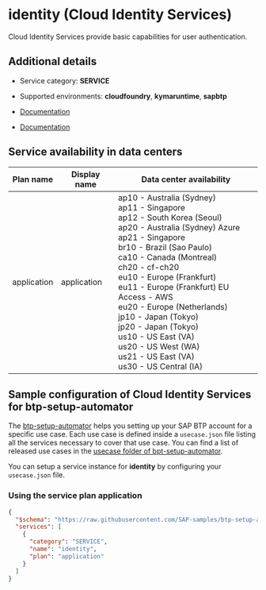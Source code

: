 # identity (Cloud Identity Services)

Cloud Identity Services provide basic capabilities for user authentication.

## Additional details
- Service category: **SERVICE**
- Supported environments: **cloudfoundry**, **kymaruntime**, **sapbtp**

- [Documentation](https://help.sap.com/viewer/p/IDENTITY_PROVISIONING)
- [Documentation](https://help.sap.com/IAS)

## Service availability in data centers

| Plan name | Display name | Data center availability  |
|------|----------------|---------------------------|
|  application  |  application  | ap10 - Australia (Sydney)<br> ap11 - Singapore<br> ap12 - South Korea (Seoul)<br> ap20 - Australia (Sydney) Azure<br> ap21 - Singapore<br> br10 - Brazil (Sao Paulo)<br> ca10 - Canada (Montreal)<br> ch20 - cf-ch20<br> eu10 - Europe (Frankfurt)<br> eu11 - Europe (Frankfurt) EU Access - AWS<br> eu20 - Europe (Netherlands)<br> jp10 - Japan (Tokyo)<br> jp20 - Japan (Tokyo)<br> us10 - US East (VA)<br> us20 - US West (WA)<br> us21 - US East (VA)<br> us30 - US Central (IA)  |

## Sample configuration of **Cloud Identity Services** for btp-setup-automator

The [btp-setup-automator](https://github.com/SAP-samples/btp-setup-automator) helps you setting up your SAP BTP account for a specific use case. Each use case is defined inside a `usecase.json` file listing all the services necessary to cover that use case. You can find a list of released use cases in the [usecase folder of bpt-setup-automator](https://github.com/SAP-samples/btp-setup-automator/tree/main/usecases).

You can setup a service instance for **identity** by configuring your `usecase.json` file.

### Using the service plan **application**

```json
{
  "$schema": "https://raw.githubusercontent.com/SAP-samples/btp-setup-automator/main/libs/btpsa-usecase.json",
  "services": [
    {
      "category": "SERVICE",
      "name": "identity",
      "plan": "application"
    }
  ]
}
```
